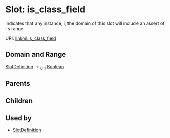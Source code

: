 
# Slot: is_class_field


indicates that any instance, i,  the domain of this slot will include an assert of i s range

URI: [linkml:is_class_field](https://w3id.org/linkml/is_class_field)


## Domain and Range

[SlotDefinition](SlotDefinition.md) &#8594;  <sub>0..1</sub> [Boolean](Boolean.md)

## Parents


## Children


## Used by

 * [SlotDefinition](SlotDefinition.md)
